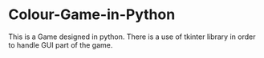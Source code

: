 # Colour-Game-in-Python
This is a Game designed in python. 
There is a use of tkinter library in order to handle GUI part of the game.
